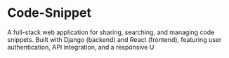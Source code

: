 # Code-Snippet
A full-stack web application for sharing, searching, and managing code snippets. Built with Django (backend) and React (frontend), featuring user authentication, API integration, and a responsive U
